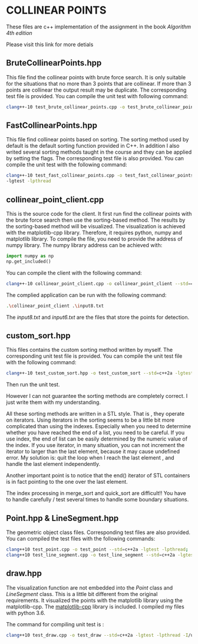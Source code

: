 # COLLINEAR POINTS

These files are c++ implementation of the assignment in the book *Algorithm 4th edition*

Please visit this link for more detials

## BruteCollinearPoints.hpp

This file find the collinear points with brute force search. It is only suitable for the situations that no more than 3 points that are collinear. If more than 3 points are collinear the output result may be duplicate. The corresponding test file is provided. You can compile the unit test with following command:

```bash
clang++-10 test_brute_collinear_points.cpp -o test_brute_collinear_points --std=c++2a -lgtest -lpthread
```





## FastCollinearPoints.hpp

This file find collinear points based on sorting. The sorting method used by default is the default sorting function provided in C++. In addition I also writed several sorting methods taught in the course and they can be applied by setting the flags. The corresponding test file is also provided. You can compile the unit test with the following command:

```bash
clang++-10 test_fast_collinear_points.cpp -o test_fast_collinear_points --std=c++2a
-lgtest -lpthread
```



## collinear_point_client.cpp

This is the source code for the client. It first run find the collinear points with the brute force search then use the sorting-based method. The results by the sorting-based method will be visualized.  The visualization is achieved with the matplotlib-cpp library. Therefore, it requires python, numpy and matplotlib library. To compile the file, you need to provide the address of numpy library. The numpy library address can be achieved with:

```python
import numpy as np
np.get_included()
```

  You can compile the client with the following command:

```bash
clang++-10 collinear_point_client.cpp -o collinear_point_client --std==c++2a --lstdc++fs -I/usr/local/lib/python3.6/dist-packages/numpy/core/include `pkg-config --cflags --libs python3`
```

The complied application can be run with the following command:

```bash
.\collinear_point_client .\input8.txt
```

The *input8.txt* and *input6.txt* are the files that store the points for detection. 



## custom_sort.hpp

This files contains the custom sorting method written by myself. The corresponding unit test file is provided. You can compile the unit test file with the following command:

```bash
clang++-10 test_custom_sort.hpp -o test_custom_sort --std=c++2a -lgtest -lpthread
```

Then run the unit test.

However I can not guarantee the sorting methods are completely correct. I just write them with my understanding.

All these sorting methods are written in a STL style. That is , they operate on iterators. Using iterators in the sorting seems to be a little bit more complicated than using the indexes. Especially when you need to determine whether you have reached the end of a list, you need to be careful. If you use index, the end of list can be easily determined by the numeric value of the index. If you use iterator, in many situation, you can not increment the iterator to larger than the last element, because it may cause undefined error.  My solution is: quit the loop when I reach the last element , and handle the last element independently.  

Another important point is to notice that the end() iterator of STL containers is in fact pointing to the one over the last element.  

The index processing in merge_sort and quick_sort are difficult!! You have to handle carefully / test several times to handle some boundary situations.



## Point.hpp  & LineSegment.hpp

The geometric object class files. Corresponding test files are also provided. You can compiled the test files with the following commands:

```bash
clang++10 test_point.cpp -o test_point --std=c++2a -lgtest -lpthread;
clang++10 test_line_segment.cpp -o test_line_segment --std=c++2a -lgtest -lpthread
```



## draw.hpp

The visualization function are not embedded into the *Point* class and *LineSegment* class. This is a little bit different from the original requirements. It visualized the points with the matplotlib library using the matplotlib-cpp. The [matplotlib-cpp](https://github.com/lava/matplotlib-cpp)  library is included. I compiled my files with python 3.6.

The command for compiling unit test is :

```bash
clang++10 test_draw.cpp -o test_draw --std=c++2a -lgtest -lpthread -I/usr/local/lib/python3.6/dist-packages/numpy/core/include `pkg-config --cflags --libs python3`
```

